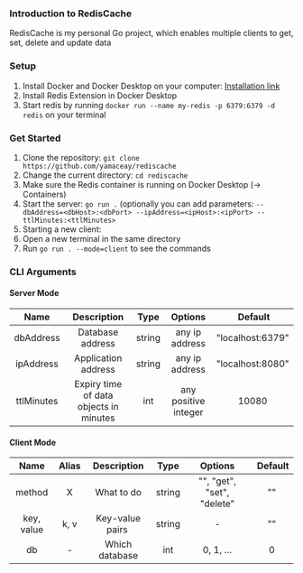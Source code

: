 ### Introduction to RedisCache
RedisCache is my personal Go project, which enables multiple clients to get, set, delete and update data

### Setup
1. Install Docker and Docker Desktop on your computer: [Installation link](https://www.google.com/url?sa=t&rct=j&q=&esrc=s&source=web&cd=&cad=rja&uact=8&ved=2ahUKEwjdv6CE6qr5AhUFD-wKHY00AdUQFnoECAYQAQ&url=https%3A%2F%2Fdocs.docker.com%2Fengine%2Finstall%2F&usg=AOvVaw3oxUtu6GW_HNWz3ZCPMLU_)
2. Install Redis Extension in Docker Desktop
3. Start redis by running `docker run --name my-redis -p 6379:6379 -d redis` on your terminal

### Get Started 
1. Clone the repository: `git clone https://github.com/yamaceay/rediscache`
2. Change the current directory: `cd rediscache`
3. Make sure the Redis container is running on Docker Desktop (-> Containers)
4. Start the server: `go run .` (optionally you can add parameters: `--dbAddress=<dbHost>:<dbPort> --ipAddress=<ipHost>:<ipPort> --ttlMinutes:<ttlMinutes>`
5. Starting a new client: 
  1. Open a new terminal in the same directory
  2. Run `go run . --mode=client` to see the commands

### CLI Arguments
#### Server Mode

| Name | Description                     | Type | Options | Default |
| :----: | :-----------------------------: | :-: | :-------: | :-------: |
| dbAddress | Database address | string | any ip address | "localhost:6379" |
| ipAddress | Application address | string | any ip address | "localhost:8080" |
| ttlMinutes | Expiry time of data objects in minutes | int | any positive integer | 10080 |    

#### Client Mode

| Name | Alias | Description                     | Type | Options | Default |
| :----: | :---: | :-----------------------------: | :-: | :-------: | :-------: |
| method | X | What to do | string | "", "get", "set", "delete" | "" |
| key, value | k, v | Key-value pairs | string | - | "" |
| db | - | Which database | int | 0, 1, … | 0 |
